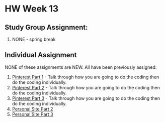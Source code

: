 # HW Week 13
## Study Group Assignment:
1. NONE - spring break

## Individual Assignment
NONE of these assignments are NEW.  All have been previously assigned:
1. [Pinterest Part 1](https://github.com/nss-nightclass-projects/exercise-vault/blob/master/FIREBASE_pinterest.md) - Talk through how you are going to do the coding then do the coding individually.
1. [Pinterest Part 2](https://github.com/nss-nightclass-projects/exercise-vault/blob/master/FIREBASE_pinterest.md) - Talk through how you are going to do the coding then do the coding individually.
1. [Pinterest Part 3](https://github.com/nss-nightclass-projects/exercise-vault/blob/master/FIREBASE_pinterest.md) - Talk through how you are going to do the coding then do the coding individually.
1. [Personal Site Part 2](https://github.com/nss-nightclass-projects/personal-bio-site-instructions/blob/master/personal-bio-site-03.md)
1. [Personal Site Part 3](https://github.com/nss-nightclass-projects/personal-bio-site-instructions/blob/master/personal-bio-site-03.md)